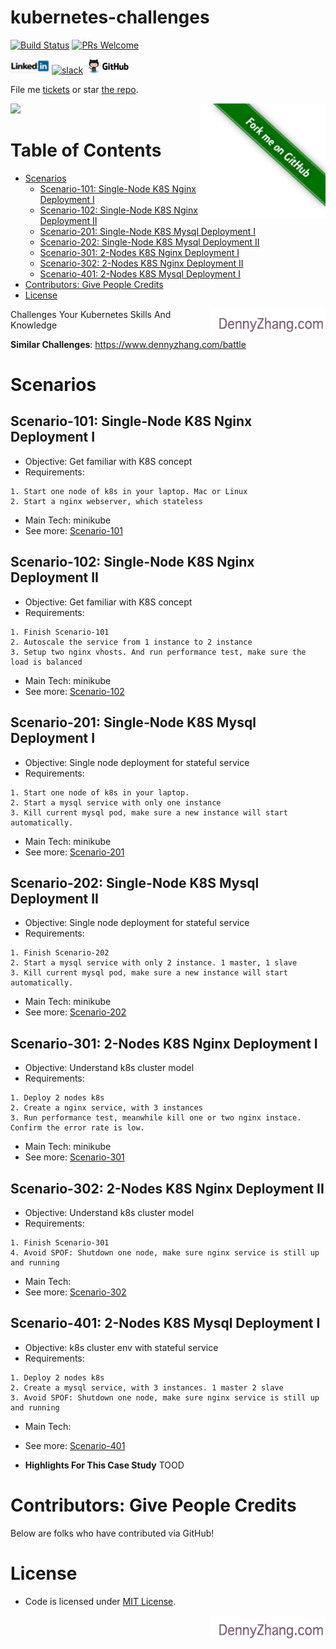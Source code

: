 # kubernetes-challenges

[![Build Status](https://travis-ci.org/DennyZhang/kubernetes-challenges.svg?branch=master)](https://travis-ci.org/DennyZhang/kubernetes-challenges) [![PRs Welcome](https://img.shields.io/badge/PRs-welcome-brightgreen.svg)](http://makeapullrequest.com)

[![LinkedIn](https://raw.githubusercontent.com/USDevOps/mywechat-slack-group/master/images/linkedin.png)](https://www.linkedin.com/in/dennyzhang001) <a href="https://www.dennyzhang.com/slack" target="_blank" rel="nofollow"><img src="http://slack.dennyzhang.com/badge.svg" alt="slack"/></a> [![Github](https://raw.githubusercontent.com/USDevOps/mywechat-slack-group/master/images/github.png)](https://github.com/DennyZhang)

File me [tickets](https://github.com/DennyZhang/kubernetes-challenges/issues) or star [the repo](https://github.com/DennyZhang/kubernetes-challenges).

<a href="https://github.com/DennyZhang?tab=followers"><img align="right" width="200" height="183" src="https://raw.githubusercontent.com/USDevOps/mywechat-slack-group/master/images/fork_github.png" /></a>

<a href="https://www.dennyzhang.com"><img src="https://raw.githubusercontent.com/DennyZhang/kubernetes-challenges/master/images/kubernetes.png"/> </a>

Table of Contents
=================

   * [Scenarios](#scenarios)
      * [Scenario-101: Single-Node K8S Nginx Deployment I](#scenario-101-single-node-k8s-nginx-deployment-i)
      * [Scenario-102: Single-Node K8S Nginx Deployment II](#scenario-102-single-node-k8s-nginx-deployment-ii)
      * [Scenario-201: Single-Node K8S Mysql Deployment I](#scenario-201-single-node-k8s-mysql-deployment-i)
      * [Scenario-202: Single-Node K8S Mysql Deployment II](#scenario-202-single-node-k8s-mysql-deployment-ii)
      * [Scenario-301: 2-Nodes K8S Nginx Deployment I](#scenario-301-2-nodes-k8s-nginx-deployment-i)
      * [Scenario-302: 2-Nodes K8S Nginx Deployment II](#scenario-302-2-nodes-k8s-nginx-deployment-ii)
      * [Scenario-401: 2-Nodes K8S Mysql Deployment I](#scenario-401-2-nodes-k8s-mysql-deployment-i)
   * [Contributors: Give People Credits](#contributors-give-people-credits)
   * [License](#license)

<a href="https://www.dennyzhang.com"><img align="right" width="185" height="37" src="https://raw.githubusercontent.com/USDevOps/mywechat-slack-group/master/images/dns_small.png"></a>

Challenges Your Kubernetes Skills And Knowledge

**Similar Challenges**: https://www.dennyzhang.com/battle

# Scenarios

## Scenario-101: Single-Node K8S Nginx Deployment I
- Objective: Get familiar with K8S concept
- Requirements:
```
1. Start one node of k8s in your laptop. Mac or Linux
2. Start a nginx webserver, which stateless
```
- Main Tech: minikube
- See more: [Scenario-101](./Scenario-101)

## Scenario-102: Single-Node K8S Nginx Deployment II
- Objective: Get familiar with K8S concept
- Requirements:
```
1. Finish Scenario-101
2. Autoscale the service from 1 instance to 2 instance
3. Setup two nginx vhosts. And run performance test, make sure the load is balanced
```
- Main Tech: minikube
- See more: [Scenario-102](./Scenario-102)

## Scenario-201: Single-Node K8S Mysql Deployment I
- Objective: Single node deployment for stateful service
- Requirements:
```
1. Start one node of k8s in your laptop.
2. Start a mysql service with only one instance
3. Kill current mysql pod, make sure a new instance will start automatically.
```
- Main Tech: minikube
- See more: [Scenario-201](./Scenario-201)

## Scenario-202: Single-Node K8S Mysql Deployment II
- Objective: Single node deployment for stateful service
- Requirements:
```
1. Finish Scenario-202
2. Start a mysql service with only 2 instance. 1 master, 1 slave
3. Kill current mysql pod, make sure a new instance will start automatically.
```
- Main Tech: minikube
- See more: [Scenario-202](./Scenario-202)

## Scenario-301: 2-Nodes K8S Nginx Deployment I
- Objective: Understand k8s cluster model
- Requirements:
```
1. Deploy 2 nodes k8s
2. Create a nginx service, with 3 instances
3. Run performance test, meanwhile kill one or two nginx instace. Confirm the error rate is low.
```
- Main Tech: minikube
- See more: [Scenario-301](./Scenario-301)

## Scenario-302: 2-Nodes K8S Nginx Deployment II
- Objective: Understand k8s cluster model
- Requirements:
```
1. Finish Scenario-301
4. Avoid SPOF: Shutdown one node, make sure nginx service is still up and running
```
- Main Tech:
- See more: [Scenario-302](./Scenario-302)

## Scenario-401: 2-Nodes K8S Mysql Deployment I
- Objective: k8s cluster env with stateful service
- Requirements:
```
1. Deploy 2 nodes k8s
2. Create a mysql service, with 3 instances. 1 master 2 slave
3. Avoid SPOF: Shutdown one node, make sure nginx service is still up and running
```
- Main Tech:
- See more: [Scenario-401](./Scenario-401)

- **Highlights For This Case Study**
TOOD

# Contributors: Give People Credits
Below are folks who have contributed via GitHub!

# License
- Code is licensed under [MIT License](https://www.dennyzhang.com/wp-content/mit_license.txt).

<a href="https://www.dennyzhang.com"><img align="right" width="185" height="37" src="https://raw.githubusercontent.com/USDevOps/mywechat-slack-group/master/images/dns_small.png"></a>
